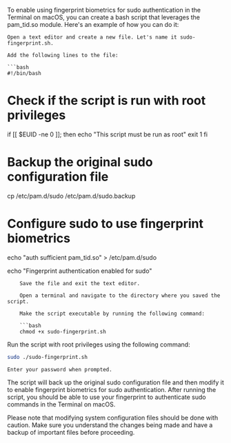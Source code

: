 
To enable using fingerprint biometrics for sudo authentication in the Terminal on macOS, you can create a bash script that leverages the pam_tid.so module. Here's an example of how you can do it:

    Open a text editor and create a new file. Let's name it sudo-fingerprint.sh.

    Add the following lines to the file:
    
    ```bash
    #!/bin/bash

# Check if the script is run with root privileges
if [[ $EUID -ne 0 ]]; then
    echo "This script must be run as root"
    exit 1
fi

# Backup the original sudo configuration file
cp /etc/pam.d/sudo /etc/pam.d/sudo.backup

# Configure sudo to use fingerprint biometrics
echo "auth       sufficient     pam_tid.so" > /etc/pam.d/sudo

echo "Fingerprint authentication enabled for sudo"
```
    Save the file and exit the text editor.

    Open a terminal and navigate to the directory where you saved the script.

    Make the script executable by running the following command:
    
    ```bash
    chmod +x sudo-fingerprint.sh
```
Run the script with root privileges using the following command:
```bash
sudo ./sudo-fingerprint.sh
```
    Enter your password when prompted.

The script will back up the original sudo configuration file and then modify it to enable fingerprint biometrics for sudo authentication. After running the script, you should be able to use your fingerprint to authenticate sudo commands in the Terminal on macOS.

Please note that modifying system configuration files should be done with caution. Make sure you understand the changes being made and have a backup of important files before proceeding.
